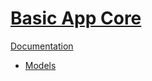 [Basic App Core](http://basic-app.com/docs/core)
================================================

[Documentation](/docs)

  - [Models](/docs/core/models)